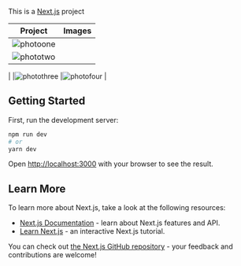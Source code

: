 This is a [Next.js](https://nextjs.org/) project

|Project|Images|
|-------|------|
|![photoone](https://user-images.githubusercontent.com/72639210/125705253-5ea0749d-83df-4cd0-a7dd-28011e938e68.png)
|![phototwo](https://user-images.githubusercontent.com/72639210/125705302-dc24b552-e6a5-45ce-a7ca-5b9b9958baf5.png)
|
|![photothree](https://user-images.githubusercontent.com/72639210/125705271-72ba0103-77c3-4a7f-8aae-560aecde0197.png)
|![photofour](https://user-images.githubusercontent.com/72639210/125705231-3fd52cb6-59ac-4ce2-b310-d8e61cb2aba5.png)
|
## Getting Started

First, run the development server:

```bash
npm run dev
# or
yarn dev
```

Open [http://localhost:3000](http://localhost:3000) with your browser to see the result.
## Learn More

To learn more about Next.js, take a look at the following resources:

- [Next.js Documentation](https://nextjs.org/docs) - learn about Next.js features and API.
- [Learn Next.js](https://nextjs.org/learn) - an interactive Next.js tutorial.

You can check out [the Next.js GitHub repository](https://github.com/vercel/next.js/) - your feedback and contributions are welcome!

